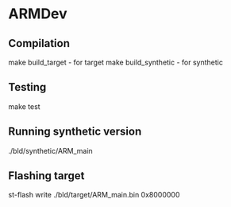 # ARMDev
## Compilation ##
make build_target - for target 
make build_synthetic - for synthetic

## Testing ##
make test

## Running synthetic version ##
./bld/synthetic/ARM_main

## Flashing target ##
st-flash write ./bld/target/ARM_main.bin 0x8000000
